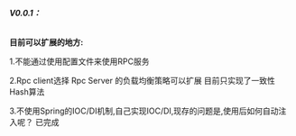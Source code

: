 ###### **V0.0.1：**

**目前可以扩展的地方:**



1.不能通过使用配置文件来使用RPC服务

2.Rpc client选择 Rpc Server 的负载均衡策略可以扩展 目前只实现了一致性Hash算法

3.不使用Spring的IOC/DI机制,自己实现IOC/DI,现存的问题是,使用后如何自动注入呢？ 已完成

